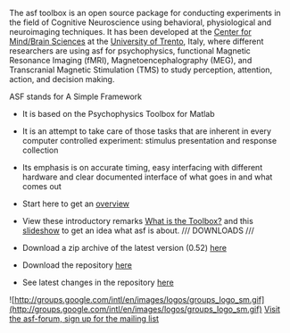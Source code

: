 The asf toolbox is an open source package for conducting experiments in the field of Cognitive Neuroscience using behavioral, physiological and neuroimaging techniques.
It has been developed at the [Center for Mind/Brain Sciences](http://http://www.unitn.it/en/cimec) at the [University of Trento](http://www.unitn.it), Italy, where different researchers are using asf for psychophysics, functional Magnetic Resonance Imaging (fMRI), Magnetoencephalography (MEG), and Transcranial Magnetic Stimulation (TMS) to study perception, attention, action, and decision making.

ASF stands for A Simple Framework
  * It is based on the Psychophysics Toolbox for Matlab
  * It is an attempt to take care of those tasks that are inherent in every computer     controlled experiment: stimulus presentation and response collection
  * Its emphasis is on accurate timing, easy interfacing with different hardware and     clear documented interface of what goes in and what comes out

  * Start here to get an [overview](Overview.md)
  * View these introductory remarks [What is the Toolbox?](WhatIsTheToolbox.md) and this [slideshow](https://asf.googlecode.com/hg/documentation/wiki/Lecture%200%20ASF%20short%20intro.ppt) to get an idea what asf is about.
/// DOWNLOADS ///
  * Download a zip archive of the latest version (0.52) [here](https://drive.google.com/file/d/0B0Svl_D2-zJdSDR6eldENVo3c0E/edit?usp=sharing)
  * Download the repository [here](http://code.google.com/p/asf/source/checkout)
  * See latest changes in the repository [here](http://code.google.com/p/asf/source/list)



![http://groups.google.com/intl/en/images/logos/groups_logo_sm.gif](http://groups.google.com/intl/en/images/logos/groups_logo_sm.gif)
[Visit the asf-forum, sign up for the mailing list](http://groups.google.com/group/asf-forum)